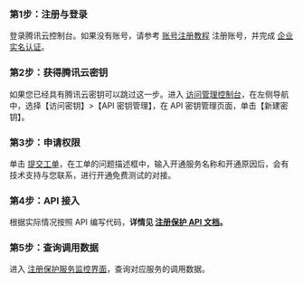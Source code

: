 ### 第1步：注册与登录
登录腾讯云控制台。如果没有账号，请参考 [账号注册教程](https://cloud.tencent.com/document/product/378/17985) 注册账号，并完成 [企业实名认证](https://cloud.tencent.com/document/product/378/10496)。
### 第2步：获得腾讯云密钥
如果您已经具有腾讯云密钥可以跳过这一步。进入 [访问管理控制台](https://console.cloud.tencent.com/cam/capi)，在左侧导航中，选择【访问密钥】>【API 密钥管理】，在 API 密钥管理页面，单击【新建密钥】。
### 第3步：申请权限
单击 [提交工单](https://console.cloud.tencent.com/workorder/category?level1_id=141&level2_id=645&source=0&data_title=%E6%B4%BB%E5%8A%A8%E9%98%B2%E5%88%B7AA&level3_id=654&radio_title=%E5%BC%80%E9%80%9A%E7%94%B3%E8%AF%B7&queue=1&scene_code=16590&step=2)，在工单的问题描述框中，输入开通服务名称和开通原因后，会有技术支持与您联系，进行开通免费测试的对接。
### 第4步：API 接入
根据实际情况按照 API 编写代码，**详情见 [注册保护 API 文档]()。**
### 第5步：查询调用数据
进入 [注册保护服务监控界面](https://console.cloud.tencent.com/tianyu/service/RegisterProtection)，查询对应服务的调用数据。